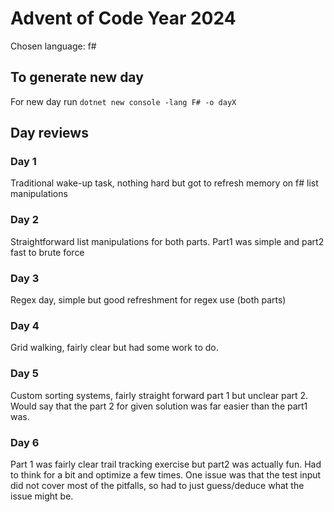 # Advent of Code Year 2024
Chosen language: f#

## To generate new day

For new day run 
`dotnet new console -lang F# -o dayX`

## Day reviews

### Day 1

Traditional wake-up task, nothing hard but got to refresh memory on f# list manipulations

### Day 2

Straightforward list manipulations for both parts. Part1 was simple and part2 fast to brute force

### Day 3

Regex day, simple but good refreshment for regex use (both parts)


### Day 4

Grid walking, fairly clear but had some work to do.

### Day 5

Custom sorting systems, fairly straight forward part 1 but unclear part 2. Would say that the part 2 for given solution was far easier than the part1 was.

### Day 6
Part 1 was fairly clear trail tracking exercise but part2 was actually fun. Had to think for a bit and optimize a few times. One issue was that the test input did not cover most of the pitfalls, so had to just guess/deduce what the issue might be.